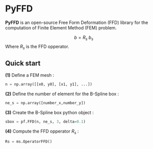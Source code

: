 # PyFFD

**PyFFD** is an open-source Free Form Deformation (FFD) library for the computation of Finite Element Method (FEM) problem.

$$ b = R_s ~ b_s  $$
Where $R_s$ is the FFD opperator. 

## Quick start

**(1)** Define a FEM mesh :
```python
n = np.array([[x0, y0], [x1, y1], ...])
```

**(2)** Define the number of element for the B-Spline box :
```python
ne_s = np.array([number_x,number_y])
```

**(3)** Create the B-Spline box python object : 
```python
sbox = pf.FFD(n, ne_s, 3, delta=0.1)
```

**(4)** Compute the FFD opperator $R_s$ :
```python
Rs = ms.OperatorFFD()
```